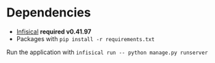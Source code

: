 # Dependencies
- [Infisical](https://infisical.com/docs/cli/overview) **required v0.41.97**
- Packages with `pip install -r requirements.txt`

Run the application with `infisical run -- python manage.py runserver`
